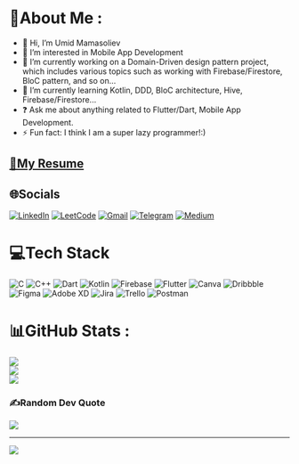 # 💫About Me :
- 👋 Hi, I’m Umid Mamasoliev
- 👀 I’m interested in Mobile App Development
- 🔭 I’m currently working on a Domain-Driven design pattern project, which includes various topics such as working with Firebase/Firestore, BloC pattern, and so on...
- 🌱 I’m currently learning Kotlin, DDD, BloC architecture, Hive, Firebase/Firestore...
- ❓ Ask me about anything related to Flutter/Dart, Mobile App Development.
- ⚡ Fun fact: I think I am a super lazy programmer!:)

## [📄My Resume](https://umidmamasoliev.github.io/UmidMamasoliev/)

## 🌐Socials
[![LinkedIn](https://img.shields.io/badge/LinkedIn-0077B5?style=for-the-badge&logo=linkedin&logoColor=white)](https://linkedin.com/in/https://www.linkedin.com/in/umidmamasoliev/) 
[![LeetCode](https://img.shields.io/badge/-LeetCode-FFA116?style=for-the-badge&logo=LeetCode&logoColor=black)](https://leetcode.com/UmidMamasoliev/) 
[![Gmail](https://img.shields.io/badge/Gmail-D14836?style=for-the-badge&logo=gmail&logoColor=white)](u.mamasoliev4427@gmail.com) 
[![Telegram](https://img.shields.io/badge/Telegram-2CA5E0?style=for-the-badge&logo=telegram&logoColor=white)](https://t.me/MrHope4427) 
[![Medium](https://img.shields.io/badge/Medium-12100E?style=for-the-badge&logo=medium&logoColor=white)](https://medium.com/@UmidMamasoliev)

# 💻Tech Stack
![C](https://img.shields.io/badge/c-%2300599C.svg?style=flat-square&logo=c&logoColor=white) ![C++](https://img.shields.io/badge/c++-%2300599C.svg?style=flat-square&logo=c%2B%2B&logoColor=white) ![Dart](https://img.shields.io/badge/dart-%230175C2.svg?style=flat-square&logo=dart&logoColor=white) ![Kotlin](https://img.shields.io/badge/kotlin-%230095D5.svg?style=flat-square&logo=kotlin&logoColor=white) ![Firebase](https://img.shields.io/badge/firebase-%23039BE5.svg?style=flat-square&logo=firebase) ![Flutter](https://img.shields.io/badge/Flutter-%2302569B.svg?style=flat-square&logo=Flutter&logoColor=white) ![Canva](https://img.shields.io/badge/Canva-%2300C4CC.svg?style=flat-square&logo=Canva&logoColor=white) ![Dribbble](https://img.shields.io/badge/Dribbble-EA4C89?style=flat-square&logo=dribbble&logoColor=white) 	![Figma](https://img.shields.io/badge/figma-%23F24E1E.svg?style=flat-square&logo=figma&logoColor=white) ![Adobe XD](https://img.shields.io/badge/Adobe%20XD-470137?style=flat-square&logo=Adobe%20XD&logoColor=#FF61F6) ![Jira](https://img.shields.io/badge/jira-%230A0FFF.svg?style=flat-square&logo=jira&logoColor=white) ![Trello](https://img.shields.io/badge/Trello-%23026AA7.svg?style=flat-square&logo=Trello&logoColor=white) ![Postman](https://img.shields.io/badge/Postman-FF6C37?style=flat-square&logo=postman&logoColor=white)
# 📊GitHub Stats :
![](https://github-readme-stats.vercel.app/api?username=UmidMamasoliev&theme=dark&hide_border=true&include_all_commits=true&count_private=true)<br/>
![](https://github-readme-streak-stats.herokuapp.com/?user=UmidMamasoliev&theme=dark&hide_border=true)<br/>
![](https://github-readme-stats.vercel.app/api/top-langs/?username=UmidMamasoliev&theme=dark&hide_border=true&include_all_commits=true&count_private=true&layout=compact)

### ✍️Random Dev Quote
![](https://quotes-github-readme.vercel.app/api?type=horizontal&theme=dark)

---
[![](https://visitcount.itsvg.in/api?id=UmidMamasoliev&icon=8&color=12)](https://visitcount.itsvg.in)

<!---
UmidMamasoliev/UmidMamasoliev is a ✨ special ✨ repository because its `README.md` (this file) appears on your GitHub profile.
You can click the Preview link to take a look at your changes.
--->
